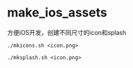 make_ios_assets
===============

方便iOS开发，创建不同尺寸的icon和splash

```
./mkicons.sh <icon.png>
```

```
./mksplash.sh <icon.png>
```
